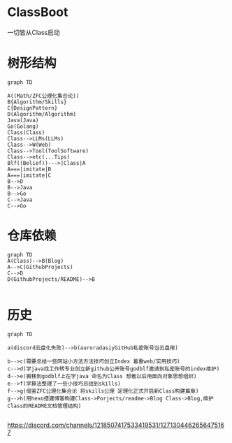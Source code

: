 # ClassBoot
一切皆从Class启动

# 树形结构

```mermaid
graph TD

A((Math/ZFC公理化集合论))
B{Algorithm/Skills}
C{DesignPattern}
D(Algorithm/Algorithm)
Java(Java)
Go(Golang)
Class(Class)
Class-->LLMs(LLMs)
Class-->W(Web)
Class-->Tool(ToolSoftware)
Class-->etc(...Tips)
Blf((Belief))--->|Class|A
A===|imitate|B
A===|imitate|C
B-->D
B-->Java
B-->Go
C-->Java
C-->Go
```

# 仓库依赖
```mermaid
graph TD
A(Class)-->B(Blog)
A-->C(GithubProjects)
C-->D
D(GithubProjects/README)-->B


```

# 历史
```mermaid
graph TD

a(discord云盘化失败)-->b(auroradasiyGitHub私密账号当云盘用)

b-->c(需要总结一些网站小方法方法技巧创立Index 着重web/实用技巧)
c-->d(学java找工作转专业创立新github公开账号godblf邀请到私密账号的index维护)
d-->e(搬移到godblf上在学java 命名为Class 想着以后用面向对象思想组织)
e-->f(学算法整理了一些小技巧总结到skills)
f-->g(借鉴ZFC公理化集合论 将skills公理 定理化正式开启新Class构建篇章)
g-->h(用hexo搭建博客构建Class->Porjects/readme->Blog Class->Blog,维护Class的README文档管理结构)


```

https://discord.com/channels/1218507417533419531/1271304462656475167